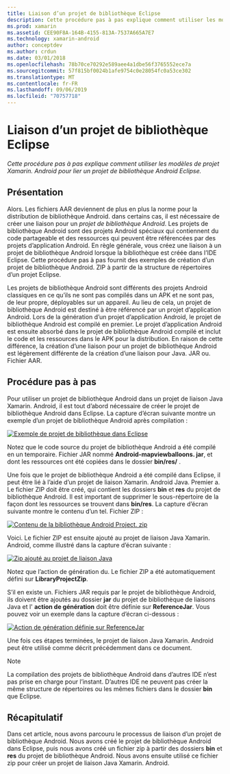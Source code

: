 ```yaml
---
title: Liaison d’un projet de bibliothèque Eclipse
description: Cette procédure pas à pas explique comment utiliser les modèles de projet Xamarin. Android pour lier un projet de bibliothèque Android Eclipse.
ms.prod: xamarin
ms.assetid: CEE90F8A-164B-4155-813A-7537A665A7E7
ms.technology: xamarin-android
author: conceptdev
ms.author: crdun
ms.date: 03/01/2018
ms.openlocfilehash: 78b70ce70292e589aee4a1dbe56f3765552ece7a
ms.sourcegitcommit: 57f815bf0024b1afe9754c0e28054fc0a53ce302
ms.translationtype: MT
ms.contentlocale: fr-FR
ms.lasthandoff: 09/06/2019
ms.locfileid: "70757718"
---
```

# <a name="binding-an-eclipse-library-project"></a>Liaison d’un projet de bibliothèque Eclipse

_Cette procédure pas à pas explique comment utiliser les modèles de projet Xamarin. Android pour lier un projet de bibliothèque Android Eclipse._

## <a name="overview"></a>Présentation

Alors. Les fichiers AAR deviennent de plus en plus la norme pour la distribution de bibliothèque Android. dans certains cas, il est nécessaire de créer une liaison pour un *projet de bibliothèque Android*. Les projets de bibliothèque Android sont des projets Android spéciaux qui contiennent du code partageable et des ressources qui peuvent être référencées par des projets d’application Android. En règle générale, vous créez une liaison à un projet de bibliothèque Android lorsque la bibliothèque est créée dans l’IDE Eclipse.
Cette procédure pas à pas fournit des exemples de création d’un projet de bibliothèque Android. ZIP à partir de la structure de répertoires d’un projet Eclipse.

Les projets de bibliothèque Android sont différents des projets Android classiques en ce qu’ils ne sont pas compilés dans un APK et ne sont pas, de leur propre, déployables sur un appareil. Au lieu de cela, un projet de bibliothèque Android est destiné à être référencé par un projet d’application Android. Lors de la génération d’un projet d’application Android, le projet de bibliothèque Android est compilé en premier. Le projet d’application Android est ensuite absorbé dans le projet de bibliothèque Android compilé et inclut le code et les ressources dans le APK pour la distribution. En raison de cette différence, la création d’une liaison pour un projet de bibliothèque Android est légèrement différente de la création d’une liaison pour Java. JAR ou. Fichier AAR.

## <a name="walkthrough"></a>Procédure pas à pas

Pour utiliser un projet de bibliothèque Android dans un projet de liaison Java Xamarin. Android, il est tout d’abord nécessaire de créer le projet de bibliothèque Android dans Eclipse. La capture d’écran suivante montre un exemple d’un projet de bibliothèque Android après compilation : 

[![Exemple de projet de bibliothèque dans Eclipse](binding-a-library-project-images/build-lib-in-eclipse.png)](binding-a-library-project-images/build-lib-in-eclipse.png#lightbox)

Notez que le code source du projet de bibliothèque Android a été compilé en un temporaire. Fichier JAR nommé **Android-mapviewballoons. jar**, et dont les ressources ont été copiées dans le dossier **bin/res/** . 

Une fois que le projet de bibliothèque Android a été compilé dans Eclipse, il peut être lié à l’aide d’un projet de liaison Xamarin. Android Java. Premier a. Le fichier ZIP doit être créé, qui contient les dossiers **bin** et **res** du projet de bibliothèque Android. Il est important de supprimer le sous-répertoire de la façon dont les ressources se trouvent dans **bin/res**. La capture d’écran suivante montre le contenu d’un tel. Fichier ZIP : 

[![Contenu de la bibliothèque Android Project. zip](binding-a-library-project-images/contents-of-zip-file.png)](binding-a-library-project-images/contents-of-zip-file.png#lightbox)

Voici. Le fichier ZIP est ensuite ajouté au projet de liaison Java Xamarin. Android, comme illustré dans la capture d’écran suivante :

[![Zip ajouté au projet de liaison Java](binding-a-library-project-images/zip-in-binding-project.png)](binding-a-library-project-images/zip-in-binding-project.png#lightbox)

Notez que l’action de génération du. Le fichier ZIP a été automatiquement défini sur **LibraryProjectZip**.

S’il en existe un. Fichiers JAR requis par le projet de bibliothèque Android, ils doivent être ajoutés au dossier **jar** du projet de bibliothèque de liaisons Java et l' **action de génération** doit être définie sur **ReferenceJar**. Vous pouvez voir un exemple dans la capture d’écran ci-dessous : 

[![Action de génération définie sur ReferenceJar](binding-a-library-project-images/set-to-referencejar.png)](binding-a-library-project-images/set-to-referencejar.png#lightbox)

Une fois ces étapes terminées, le projet de liaison Java Xamarin. Android peut être utilisé comme décrit précédemment dans ce document.

> [!NOTE]
> La compilation des projets de bibliothèque Android dans d’autres IDE n’est pas prise en charge pour l’instant. D’autres IDE ne peuvent pas créer la même structure de répertoires ou les mêmes fichiers dans le dossier **bin** que Eclipse. 

## <a name="summary"></a>Récapitulatif

Dans cet article, nous avons parcouru le processus de liaison d’un projet de bibliothèque Android. Nous avons créé le projet de bibliothèque Android dans Eclipse, puis nous avons créé un fichier zip à partir des dossiers **bin** et **res** du projet de bibliothèque Android. Nous avons ensuite utilisé ce fichier zip pour créer un projet de liaison Java Xamarin. Android. 
